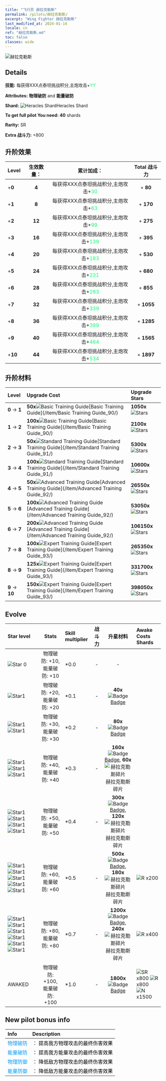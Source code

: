 ```yaml
---
title: "飞行员 赫拉克勒斯"
permalink: /pilots/赫拉克勒斯/
excerpt: "Wing Fighter 赫拉克勒斯"
last_modified_at: 2024-01-14
locale: cn
ref: "赫拉克勒斯.md"
toc: false
classes: wide
---
```



 ![赫拉克勒斯](/images/pilots/aviator_piece_5013.png)

## Details

 **技能:** 每获得XXX点泰坦挑战积分,主炮攻击+<span style="color: #03ff6b">YY</span><br/><span style="color: #000000;"></span> 

 **Attributes:** **物理破防** and **能量破防**

 **Shard:** ![Heracles Shard](/images/pilots/Heracles_Shard_p.png)Heracles Shard 

 **To get full pilot You need:** **40** shards 

 **Rarity:** SR 

 **Extra 战斗力:** +800 



## 升阶效果

  |  Level | 生效数量： |     累计加成：    | Total 战斗力 |
  |:----|:-----:|:-------------------:|:-------:|
  | +**0**  | **4**  | 每获得XXX点泰坦挑战积分,主炮攻击+<span style="color: #03ff6b">30</span><br/><span style="color: #000000;"></span>  | + **80** |
  | +**1**  | **8**  | 每获得XXX点泰坦挑战积分,主炮攻击+<span style="color: #03ff6b">63</span><br/><span style="color: #000000;"></span>  | + **170** |
  | +**2**  | **12**  | 每获得XXX点泰坦挑战积分,主炮攻击+<span style="color: #03ff6b">99</span><br/><span style="color: #000000;"></span>  | + **275** |
  | +**3**  | **16**  | 每获得XXX点泰坦挑战积分,主炮攻击+<span style="color: #03ff6b">139</span><br/><span style="color: #000000;"></span>  | + **395** |
  | +**4**  | **20**  | 每获得XXX点泰坦挑战积分,主炮攻击+<span style="color: #03ff6b">183</span><br/><span style="color: #000000;"></span>  | + **530** |
  | +**5**  | **24**  | 每获得XXX点泰坦挑战积分,主炮攻击+<span style="color: #03ff6b">231</span><br/><span style="color: #000000;"></span>  | + **680** |
  | +**6**  | **28**  | 每获得XXX点泰坦挑战积分,主炮攻击+<span style="color: #03ff6b">283</span><br/><span style="color: #000000;"></span>  | + **855** |
  | +**7**  | **32**  | 每获得XXX点泰坦挑战积分,主炮攻击+<span style="color: #03ff6b">339</span><br/><span style="color: #000000;"></span>  | + **1055** |
  | +**8**  | **36**  | 每获得XXX点泰坦挑战积分,主炮攻击+<span style="color: #03ff6b">399</span><br/><span style="color: #000000;"></span>  | + **1285** |
  | +**9**  | **40**  | 每获得XXX点泰坦挑战积分,主炮攻击+<span style="color: #03ff6b">464</span><br/><span style="color: #000000;"></span>  | + **1565** |
  | +**10**  | **44**  | 每获得XXX点泰坦挑战积分,主炮攻击+<span style="color: #03ff6b">534</span><br/><span style="color: #000000;"></span>  | + **1897** |




## 升阶材料

  |  Level |      Upgrade Cost   |  Upgrade Stars  |
  |:-------|:--------------------|:----------------|
  | **0** -> **1**  | **50x**![Basic Training Guide](/images/item/Basic_Training_Guide_p.png)[Basic Training Guide](/item/Basic Training Guide_90/) | **1050x**![Stars](/images/item/Stars_p.png) |
  | **1** -> **2**  | **100x**![Basic Training Guide](/images/item/Basic_Training_Guide_p.png)[Basic Training Guide](/item/Basic Training Guide_90/) | **2100x**![Stars](/images/item/Stars_p.png) |
  | **2** -> **3**  | **50x**![Standard Training Guide](/images/item/Standard_Training_Guide_p.png)[Standard Training Guide](/item/Standard Training Guide_91/) | **5300x**![Stars](/images/item/Stars_p.png) |
  | **3** -> **4**  | **100x**![Standard Training Guide](/images/item/Standard_Training_Guide_p.png)[Standard Training Guide](/item/Standard Training Guide_91/) | **10600x**![Stars](/images/item/Stars_p.png) |
  | **4** -> **5**  | **50x**![Advanced Training Guide](/images/item/Advanced_Training_Guide_p.png)[Advanced Training Guide](/item/Advanced Training Guide_92/) | **26550x**![Stars](/images/item/Stars_p.png) |
  | **5** -> **6**  | **100x**![Advanced Training Guide](/images/item/Advanced_Training_Guide_p.png)[Advanced Training Guide](/item/Advanced Training Guide_92/) | **53050x**![Stars](/images/item/Stars_p.png) |
  | **6** -> **7**  | **200x**![Advanced Training Guide](/images/item/Advanced_Training_Guide_p.png)[Advanced Training Guide](/item/Advanced Training Guide_92/) | **106150x**![Stars](/images/item/Stars_p.png) |
  | **7** -> **8**  | **100x**![Expert Training Guide](/images/item/Expert_Training_Guide_p.png)[Expert Training Guide](/item/Expert Training Guide_93/) | **265350x**![Stars](/images/item/Stars_p.png) |
  | **8** -> **9**  | **125x**![Expert Training Guide](/images/item/Expert_Training_Guide_p.png)[Expert Training Guide](/item/Expert Training Guide_93/) | **331700x**![Stars](/images/item/Stars_p.png) |
  | **9** -> **10**  | **150x**![Expert Training Guide](/images/item/Expert_Training_Guide_p.png)[Expert Training Guide](/item/Expert Training Guide_93/) | **398050x**![Stars](/images/item/Stars_p.png) |




## Evolve

  |  Star level | Stats | Skill multiplier | 战斗力 | 升星材料 | Awake Costs Shards |
  |:------------|:-----:|:-------------------|:----------------:|:--------------------:|:-------------|
  | ![Star 0](/images/s0.png)  | 物理破防: +10, 能量破防: +10  | *0.0  | -  | -  |  |
  | ![Star1](/images/s1.png)  | 物理破防: +20, 能量破防: +20  | *0.1  | -  | **40x**![Badge](/images/item/Badge_p.png)[Badge](/item/Badge_94/)  |  |
  | ![Star1](/images/s1.png)![Star1](/images/s1.png)  | 物理破防: +30, 能量破防: +30  | *0.2  | -  | **80x**![Badge](/images/item/Badge_p.png)[Badge](/item/Badge_94/)  |  |
  | ![Star1](/images/s1.png)![Star1](/images/s1.png)![Star1](/images/s1.png)  | 物理破防: +40, 能量破防: +40  | *0.3  | -  | **160x**![Badge](/images/item/Badge_p.png)[Badge](/item/Badge_94/), **60x**![赫拉克勒斯碎片](/images/pilots/Heracles_Shard_p.png)赫拉克勒斯碎片  |  |
  | ![Star1](/images/s1.png)![Star1](/images/s1.png)![Star1](/images/s1.png)![Star1](/images/s1.png)  | 物理破防: +50, 能量破防: +50  | *0.4  | -  | **300x**![Badge](/images/item/Badge_p.png)[Badge](/item/Badge_94/), **120x**![赫拉克勒斯碎片](/images/pilots/Heracles_Shard_p.png)赫拉克勒斯碎片  |  |
  | ![Star1](/images/s1.png)![Star1](/images/s1.png)![Star1](/images/s1.png)![Star1](/images/s1.png)![Star1](/images/s1.png)  | 物理破防: +60, 能量破防: +60  | *0.5  | -  | **500x**![Badge](/images/item/Badge_p.png)[Badge](/item/Badge_94/), **180x**![赫拉克勒斯碎片](/images/pilots/Heracles_Shard_p.png)赫拉克勒斯碎片  |  ![R](/images/pilots/R_p.png) x200 |
  | ![Star1](/images/s1.png)![Star1](/images/s1.png)![Star1](/images/s1.png)![Star1](/images/s1.png)![Star1](/images/s1.png)![Star1](/images/s1.png)  | 物理破防: +80, 能量破防: +80  | *0.7  | -  | **1200x**![Badge](/images/item/Badge_p.png)[Badge](/item/Badge_94/), **240x**![赫拉克勒斯碎片](/images/pilots/Heracles_Shard_p.png)赫拉克勒斯碎片  |  ![R](/images/pilots/R_p.png) x400 |
  | AWAKED  | 物理破防: +100, 能量破防: +100  | *1.0  | -  | **1800x**![Badge](/images/item/Badge_p.png)[Badge](/item/Badge_94/)  |  ![SR](/images/pilots/SR_p.png) x800 ![R](/images/pilots/R_p.png) x800 ![N](/images/pilots/N_p.png) x1500 |



## New pilot bonus info

  |  Info |  Description |
  |:------|:-------------|
  | <span style="color: #0099f2">物理破防</span> | <span style="color: #000000;">： 提高我方物理攻击的最终伤害效果</span> |
  | <span style="color: #0099f2">能量破防</span> | <span style="color: #000000;">： 提高我方能量攻击的最终伤害效果</span> |
  | <span style="color: #0099f2">物理防御</span> | <span style="color: #000000;">： 降低敌方物理攻击的最终伤害效果</span> |
  | <span style="color: #0099f2">能量防御</span> | <span style="color: #000000;">： 降低敌方能量攻击的最终伤害效果</span> |

